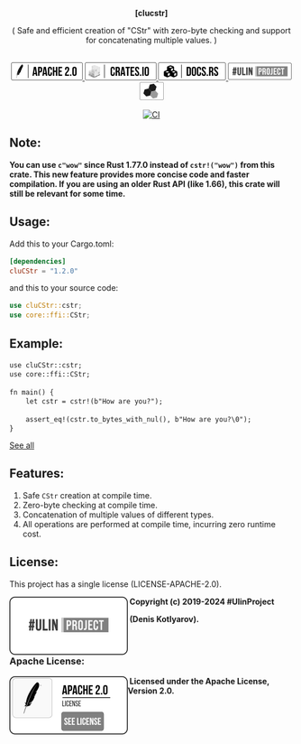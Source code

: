 <div id="header" align="center">

  <b>[clucstr]</b>
  
  ( Safe and efficient creation of "CStr" with zero-byte checking and support for concatenating multiple values. )
  </br></br>

<div id="badges">
  <a href="./LICENSE">
    <img src="https://github.com/UlinProject/img/blob/main/short_32/apache2.png?raw=true" alt="apache2"/>
  </a>
  <a href="https://crates.io/crates/cluCStr">
    <img src="https://github.com/UlinProject/img/blob/main/short_32/cratesio.png?raw=true" alt="cratesio"/>
  </a>
  <a href="https://docs.rs/cluCStr">
    <img src="https://github.com/UlinProject/img/blob/main/short_32/docrs.png?raw=true" alt="docrs"/>
  </a>
  <a href="https://github.com/denisandroid">
    <img src="https://github.com/UlinProject/img/blob/main/short_32/uproject.png?raw=true" alt="uproject"/>
  </a>
  <a href="https://github.com/clucompany">
    <img src="https://github.com/UlinProject/img/blob/main/short_32/clulab.png?raw=true" alt="clulab"/>
  </a>
	
  [![CI](https://github.com/clucompany/cluCStr/actions/workflows/CI.yml/badge.svg?event=push)](https://github.com/clucompany/cluCStr/actions/workflows/CI.yml) 


</div>
</div>

## Note:

<b>You can use `c"wow"` since Rust 1.77.0 instead of `cstr!("wow")` from this crate. This new feature provides more concise code and faster compilation. If you are using an older Rust API (like 1.66), this crate will still be relevant for some time.</b>

## Usage:

Add this to your Cargo.toml:

```toml
[dependencies]
cluCStr = "1.2.0"
```

and this to your source code:
```rust
use cluCStr::cstr;
use core::ffi::CStr;
```

## Example:
```
use cluCStr::cstr;
use core::ffi::CStr;

fn main() {
	let cstr = cstr!(b"How are you?");
	
	assert_eq!(cstr.to_bytes_with_nul(), b"How are you?\0");
}
```

<a href="./examples">
  See all
</a>

## Features:
1. Safe `CStr` creation at compile time.
2. Zero-byte checking at compile time.
3. Concatenation of multiple values of different types.
4. All operations are performed at compile time, incurring zero runtime cost.

## License:
This project has a single license (LICENSE-APACHE-2.0).

<div align="left">
  <a href="https://github.com/denisandroid">
    <img align="left" src="https://github.com/UlinProject/img/blob/main/block_220_100/uproject.png?raw=true" alt="uproject"/>
  </a>
  <b>&nbsp;Copyright (c) 2019-2024 #UlinProject</b>
	
  <b>&nbsp;(Denis Kotlyarov).</b>
  </br></br></br>
</div>

### Apache License:
<div align="left">
  <a href="./LICENSE">
    <img align="left" src="https://github.com/UlinProject/img/blob/main/block_220_100/apache2.png?raw=true" alt="apache2"/>
    
  </a>
  <b>&nbsp;Licensed under the Apache License, Version 2.0.</b>
  </br></br></br></br>
</div>
